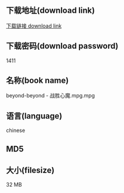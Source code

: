 ## 下载地址(download link)
[下载链接 download link](https://voluble-croquembouche-d321dc.netlify.app/?s=beyond-beyond+-+%E6%88%98%E8%83%9C%E5%BF%83%E9%AD%94.mpg)

## 下载密码(download password)
1411

## 名称(book name)
beyond-beyond - 战胜心魔.mpg.mpg

## 语言(language)
chinese

## MD5


## 大小(filesize)
32 MB
